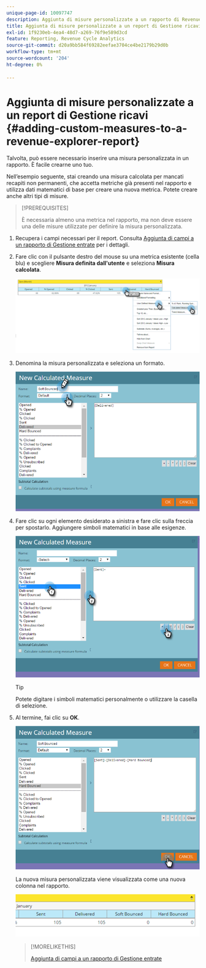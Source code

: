 ```yaml
---
unique-page-id: 10097747
description: Aggiunta di misure personalizzate a un rapporto di Revenue Explorer - Documenti Marketo - Documentazione del prodotto
title: Aggiunta di misure personalizzate a un report di Gestione ricavi
exl-id: 1f9230eb-4ea4-48d7-a269-76f9e589d3cd
feature: Reporting, Revenue Cycle Analytics
source-git-commit: d20a9bb584f69282eefae3704ce4be2179b29d0b
workflow-type: tm+mt
source-wordcount: '204'
ht-degree: 0%

---
```


# Aggiunta di misure personalizzate a un report di Gestione ricavi {#adding-custom-measures-to-a-revenue-explorer-report}

Talvolta, può essere necessario inserire una misura personalizzata in un rapporto. È facile crearne uno tuo.

Nell’esempio seguente, stai creando una misura calcolata per mancati recapiti non permanenti, che accetta metriche già presenti nel rapporto e utilizza dati matematici di base per creare una nuova metrica. Potete creare anche altri tipi di misure.

>[!PREREQUISITES]
>
>È necessaria almeno una metrica nel rapporto, ma non deve essere una delle misure utilizzate per definire la misura personalizzata.

1. Recupera i campi necessari per il report. Consulta [Aggiunta di campi a un rapporto di Gestione entrate](/help/marketo/product-docs/reporting/revenue-cycle-analytics/revenue-explorer/adding-fields-to-a-revenue-explorer-report.md) per i dettagli.

1. Fare clic con il pulsante destro del mouse su una metrica esistente (cella blu) e scegliere **Misura definita dall&#39;utente** e seleziona **Misura calcolata**.

   ![](assets/image2016-1-26-11-3a7-3a49.png)

1. Denomina la misura personalizzata e seleziona un formato.

   ![](assets/image2016-1-26-11-3a26-3a23.png)

1. Fare clic su ogni elemento desiderato a sinistra e fare clic sulla freccia per spostarlo. Aggiungere simboli matematici in base alle esigenze.

   ![](assets/image2016-1-26-11-3a16-3a55.png)

   >[!TIP]
   >
   >Potete digitare i simboli matematici personalmente o utilizzare la casella di selezione.

1. Al termine, fai clic su **OK**.

   ![](assets/image2016-1-26-11-3a37-3a27.png)

   La nuova misura personalizzata viene visualizzata come una nuova colonna nel rapporto.

   ![](assets/image2016-1-26-11-3a29-3a16.png)

   >[!MORELIKETHIS]
   >
   >[Aggiunta di campi a un rapporto di Gestione entrate](/help/marketo/product-docs/reporting/revenue-cycle-analytics/revenue-explorer/adding-fields-to-a-revenue-explorer-report.md)
